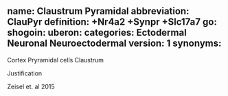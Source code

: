 name: Claustrum Pyramidal
abbreviation: ClauPyr
definition: +Nr4a2 +Synpr +Slc17a7
go:
shogoin: 
uberon:
categories: Ectodermal Neuronal Neuroectodermal
version: 1
synonyms:
---

Cortex Pryramidal cells Claustrum

Justification

Zeisel et. al 2015
